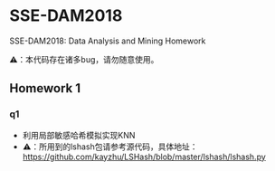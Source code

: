 # SSE-DAM2018
SSE-DAM2018: Data Analysis and Mining Homework

⚠️：本代码存在诸多bug，请勿随意使用。

## Homework 1
### q1
- 利用局部敏感哈希模拟实现KNN
- ⚠️：所用到的lshash包请参考源代码，具体地址：https://github.com/kayzhu/LSHash/blob/master/lshash/lshash.py
